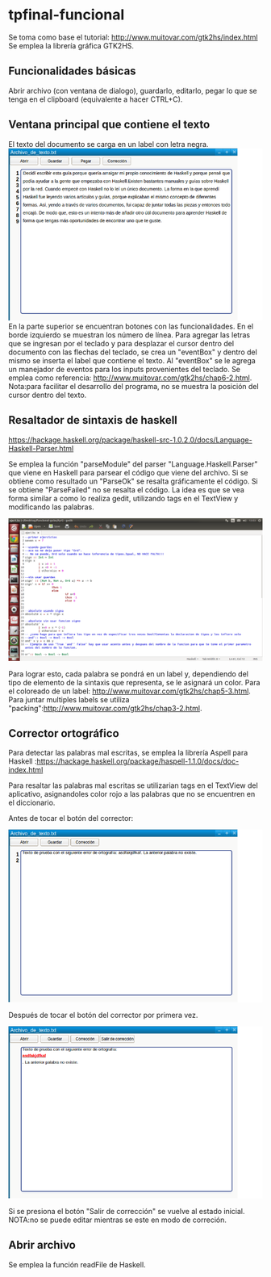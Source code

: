 # tpfinal-funcional
Se toma como base el tutorial: http://www.muitovar.com/gtk2hs/index.html
Se emplea la librería gráfica GTK2HS.
## Funcionalidades básicas
Abrir archivo (con ventana de dialogo), guardarlo, editarlo, pegar lo que se tenga en el clipboard (equivalente a hacer CTRL+C).

## Ventana principal que contiene el texto
El texto del documento se carga en un label con letra negra.
![Alt text](https://raw.githubusercontent.com/jorexe/tpfinal-funcional/master/prototipo/base.png)
En la parte superior se encuentran botones con las funcionalidades. En el borde izquierdo se muestran los número de línea.
Para agregar las letras que se ingresan por el teclado y para desplazar el cursor dentro del documento con las flechas del teclado, se crea un "eventBox" y dentro del mismo se inserta el label que contiene el texto. Al "eventBox" se le agrega un manejador de eventos para los inputs provenientes del teclado. Se emplea como referencia: http://www.muitovar.com/gtk2hs/chap6-2.html.
Nota:para facilitar el desarrollo del programa, no se muestra la posición del cursor dentro del texto.

## Resaltador de sintaxis de haskell
https://hackage.haskell.org/package/haskell-src-1.0.2.0/docs/Language-Haskell-Parser.html

Se emplea la función "parseModule" del parser "Language.Haskell.Parser" que viene en Haskell para parsear el código que viene del archivo. Si se obtiene como resultado un "ParseOk" se resalta gráficamente el código. Si se obtiene "ParseFailed" no se resalta el código.
La idea es que se vea forma similar a como lo realiza gedit, utilizando tags en el TextView y modificando las palabras.

![Alt text](https://raw.githubusercontent.com/jorexe/tpfinal-funcional/master/prototipo/gedit_haskell.png)

Para lograr esto, cada palabra se pondrá en un label y, dependiendo del tipo de elemento de la sintaxis que representa, se le asignará un color. Para el coloreado de un label: http://www.muitovar.com/gtk2hs/chap5-3.html.
Para juntar multiples labels se utiliza "packing":http://www.muitovar.com/gtk2hs/chap3-2.html.

## Corrector ortográfico
Para detectar las palabras mal escritas, se emplea la librería Aspell para Haskell :https://hackage.haskell.org/package/haspell-1.1.0/docs/doc-index.html

Para resaltar las palabras mal escritas se utilizarian tags en el TextView del aplicativo, asignandoles color rojo a las palabras que no se encuentren en el diccionario.

Antes de tocar el botón del corrector:

	
![Alt text](https://raw.githubusercontent.com/jorexe/tpfinal-funcional/master/prototipo/antes.png)

Después de tocar el botón del corrector por primera vez.

![Alt text](https://raw.githubusercontent.com/jorexe/tpfinal-funcional/master/prototipo/despues.png)

Si se presiona el botón "Salir de corrección" se vuelve al estado inicial.
NOTA:no se puede editar mientras se este en modo de correción.

## Abrir archivo
Se emplea la función readFile de Haskell.

